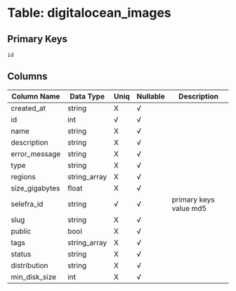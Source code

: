 # Table: digitalocean_images

## Primary Keys 

```
id
```


## Columns 

|  Column Name   |  Data Type  | Uniq | Nullable | Description | 
|  ----  | ----  | ----  | ----  | ---- | 
| created_at | string | X | √ |  | 
| id | int | √ | √ |  | 
| name | string | X | √ |  | 
| description | string | X | √ |  | 
| error_message | string | X | √ |  | 
| type | string | X | √ |  | 
| regions | string_array | X | √ |  | 
| size_gigabytes | float | X | √ |  | 
| selefra_id | string | √ | √ | primary keys value md5 | 
| slug | string | X | √ |  | 
| public | bool | X | √ |  | 
| tags | string_array | X | √ |  | 
| status | string | X | √ |  | 
| distribution | string | X | √ |  | 
| min_disk_size | int | X | √ |  | 


